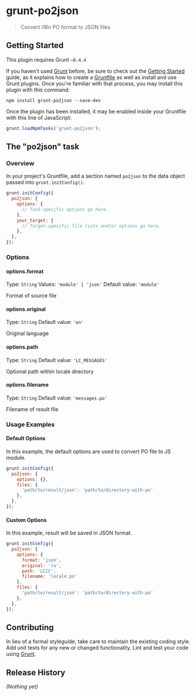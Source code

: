 # grunt-po2json

> Convert i18n PO format to JSON files

## Getting Started
This plugin requires Grunt `~0.4.4`

If you haven't used [Grunt](http://gruntjs.com/) before, be sure to check out the [Getting Started](http://gruntjs.com/getting-started) guide, as it explains how to create a [Gruntfile](http://gruntjs.com/sample-gruntfile) as well as install and use Grunt plugins. Once you're familiar with that process, you may install this plugin with this command:

```shell
npm install grunt-po2json --save-dev
```

Once the plugin has been installed, it may be enabled inside your Gruntfile with this line of JavaScript:

```js
grunt.loadNpmTasks('grunt-po2json');
```

## The "po2json" task

### Overview
In your project's Gruntfile, add a section named `po2json` to the data object passed into `grunt.initConfig()`.

```js
grunt.initConfig({
  po2json: {
    options: {
      // Task-specific options go here.
    },
    your_target: {
      // Target-specific file lists and/or options go here.
    },
  },
});
```

### Options

#### options.format
Type: `String`
Values: `'module' | 'json'`
Default value: `'module'`

Format of source file

#### options.original
Type: `String`
Default value: `'en'`

Original language

#### options.path
Type: `String`
Default value: `'LC_MESSAGES'`

Optional path within locale directory

#### options.filename
Type: `String`
Default value: `'messages.po'`

Filename of result file

### Usage Examples

#### Default Options
In this example, the default options are used to convert PO file to JS module.

```js
grunt.initConfig({
  po2json: {
    options: {},
    files: {
      'path/to/result/json': 'path/to/directory-with-po'
    },
  },
});
```

#### Custom Options
In this example, result will be saved in JSON format.

```js
grunt.initConfig({
  po2json: {
    options: {
      format: 'json',
      original: 'ru',
      path: 'LCCC',
      filename: 'locale.po'
    },
    files: {
      'path/to/result/json': 'path/to/directory-with-po'
    },
  },
});
```

## Contributing
In lieu of a formal styleguide, take care to maintain the existing coding style. Add unit tests for any new or changed functionality. Lint and test your code using [Grunt](http://gruntjs.com/).

## Release History
_(Nothing yet)_
